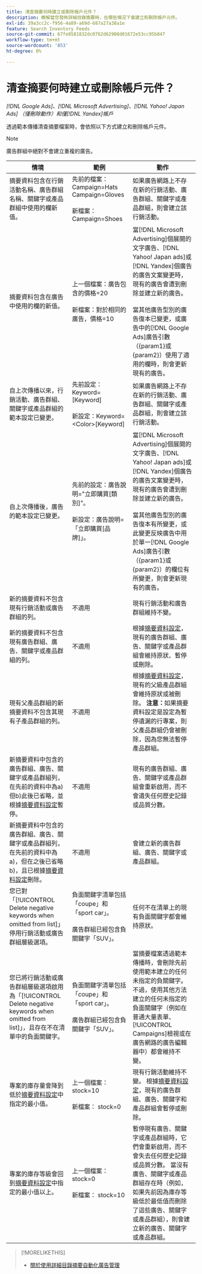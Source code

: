 ```yaml
---
title: 清查摘要何時建立或刪除帳戶元件？
description: 瞭解當您發佈詳細目錄摘要時，在哪些情況下會建立和刪除帳戶元件。
exl-id: 39a3cc2c-f956-4a89-a69d-687a27a38a1e
feature: Search Inventory Feeds
source-git-commit: 67fe8581832dc0762d62908d01672e53cc95b847
workflow-type: tm+mt
source-wordcount: '853'
ht-degree: 0%

---
```


# 清查摘要何時建立或刪除帳戶元件？

*[!DNL Google Ads]、[!DNL Microsoft Advertising]、[!DNL Yahoo! Japan Ads] （僅刪除動作）和僅[!DNL Yandex]帳戶*

透過範本傳播清查摘要檔案時，會依照以下方式建立和刪除帳戶元件。

>[!NOTE]
>
>廣告群組中絕對不會建立重複的廣告。

| 情境 | 範例 | 動作 |
|----|----|----|
| 摘要資料包含在行銷活動名稱、廣告群組名稱、關鍵字或產品群組中使用的欄新值。 | 先前的檔案：<br>Campaign=Hats<br>Campaign=Gloves<br><br>新檔案：<br>Campaign=Shoes | 如果廣告網路上不存在新的行銷活動、廣告群組、關鍵字或產品群組，則會建立該行銷活動。 |
| 摘要資料包含在廣告中使用的欄的新值。 | 上一個檔案：廣告包含的價格=20<br><br>新檔案：對於相同的廣告，價格=10 | 當[!DNL Microsoft Advertising]個展開的文字廣告、[!DNL Yahoo! Japan ads]或[!DNL Yandex]個廣告的廣告文案變更時，現有的廣告會遭到刪除並建立新的廣告。<br><br>當其他廣告型別的廣告復本已變更，或廣告中的[!DNL Google Ads]廣告引數（{param1}或{param2}）使用了適用的欄時，則會更新現有的廣告。 |
| 自上次傳播以來，行銷活動、廣告群組、關鍵字或產品群組的範本設定已變更。 | 先前設定：Keyword=[Keyword]<br><br>新設定：Keyword=&lt;Color>[Keyword] | 如果廣告網路上不存在新的行銷活動、廣告群組、關鍵字或產品群組，則會建立該行銷活動。 |
| 自上次傳播後，廣告的範本設定已變更。 | 先前的設定：廣告說明=&quot;立即購買[類別]&quot;。<br><br>新設定：廣告說明=「立即購買[品牌]」。 | 當[!DNL Microsoft Advertising]個展開的文字廣告、[!DNL Yahoo! Japan ads]或[!DNL Yandex]個廣告的廣告文案變更時，現有的廣告會遭到刪除並建立新的廣告。<br><br>當其他廣告型別的廣告復本有所變更，或此變更反映廣告中用於單一[!DNL Google Ads]廣告引數（{param1}或{param2}）的欄位有所變更，則會更新現有的廣告。 |
| 新的摘要資料不包含現有行銷活動或廣告群組的列。 | 不適用 | 現有行銷活動和廣告群組維持不變。 |
| 新的摘要資料不包含現有廣告群組、廣告、關鍵字或產品群組的列。 | 不適用 | 根據[摘要資料設定](feed-settings-manage.md#feed-data-settings)，現有的廣告群組、廣告、關鍵字或產品群組會維持原狀、暫停或刪除。 |
| 現有父產品群組的新摘要資料不包含其現有子產品群組的列。 | 不適用 | 根據[摘要資料設定](feed-settings-manage.md#feed-data-settings)，現有的父級產品群組會維持原狀或被刪除。 <b>注意：</b>如果摘要資料設定是設定為暫停遺漏的行專案，則父產品群組仍會被刪除，因為您無法暫停產品群組。 |
| 新摘要資料中包含的廣告群組、廣告、關鍵字或產品群組列，在先前的資料中為a)但b)此後已省略，並根據[摘要資料設定](feed-settings-manage.md#feed-data-settings)暫停。 | 不適用 | 現有的廣告群組、廣告、關鍵字或產品群組會重新啟用，而不會遺失任何歷史記錄或品質分數。 |
| 新摘要資料中包含的廣告群組、廣告、關鍵字或產品群組列，在先前的資料中為a)，但在之後已省略b)，且已根據[摘要資料設定](feed-settings-manage.md#feed-data-settings)刪除。 | 不適用 | 會建立新的廣告群組、廣告、關鍵字或產品群組。 |
| 您已對「[!UICONTROL Delete negative keywords when omitted from list]」停用行銷活動或廣告群組層級選項。 | 負面關鍵字清單包括「coupe」和「sport car」。<br><br>廣告群組已經包含負關鍵字「SUV」。 | 任何不在清單上的現有負面關鍵字都會維持原狀。 |
| 您已將行銷活動或廣告群組層級選項啟用為「[!UICONTROL Delete negative keywords when omitted from list]」，且存在不在清單中的負面關鍵字。 | 負面關鍵字清單包括「coupe」和「sport car」。<br><br>廣告群組已經包含負關鍵字「SUV」。 | 當摘要檔案透過範本傳播時，會刪除先前使用範本建立的任何未指定的負關鍵字。 不過，使用其他方法建立的任何未指定的負面關鍵字（例如在普通大量表單、[!UICONTROL Campaigns]檢視或在廣告網路的廣告編輯器中）都會維持不變。 | | 已發佈摘要檔案之元件的排程結束日期發生。 | 不適用 | 現有行銷活動維持不變。 根據[摘要資料設定](feed-settings-manage.md#feed-data-settings)，現有的廣告群組、廣告和關鍵字會維持原狀、暫停或刪除。 |
| 專案的庫存量會降到低於[摘要資料設定](feed-settings-manage.md#feed-data-settings)中指定的最小值。 | 上一個檔案： stock=10<br><br>新檔案： stock=0 | 現有行銷活動維持不變。 根據[摘要資料設定](feed-settings-manage.md#feed-data-settings)，現有的廣告群組、廣告、關鍵字和產品群組會暫停或刪除。 |
| 專案的庫存等級會回到[摘要資料設定](feed-settings-manage.md#feed-data-settings)中指定的最小值以上。 | 上一個檔案： stock=0<br><br>新檔案： stock=10 | 暫停現有廣告、關鍵字或產品群組時，它們會重新啟用，而不會失去任何歷史記錄或品質分數。 當沒有廣告、關鍵字或產品群組存在時（例如，如果先前因為庫存等級低於最低值而刪除了這些廣告、關鍵字或產品群組），則會建立新的廣告、關鍵字或產品群組。 |

>[!MORELIKETHIS]
>
>* [關於使用詳細目錄摘要自動化廣告管理](inventory-feeds-about.md)
